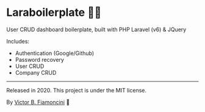 # Laraboilerplate 👨‍💻

User CRUD dashboard boilerplate, built with PHP Laravel (v6) & JQuery

Includes:
- Authentication (Google/Github)
- Password recovery
- User CRUD
- Company CRUD

----------
Released in 2020. This project is under the MIT license.

By [Victor B. Fiamoncini](https://github.com/Victor-Fiamoncini) 🚀
